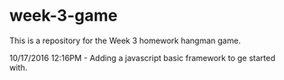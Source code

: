 # week-3-game
This is a repository for the Week 3 homework hangman game. 

10/17/2016 12:16PM - Adding a javascript basic framework to ge started with.
